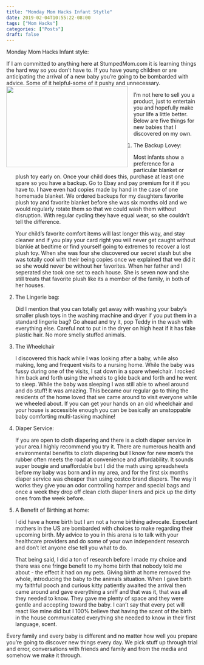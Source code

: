 ```yaml
---
title: "Monday Mom Hacks Infant Stytle"
date: 2019-02-04T10:55:22-08:00
tags: ["Mom Hacks"]
categories: ["Posts"]
draft: false
---
```


Monday Mom Hacks Infant style:

If I am committed to anything here at StumpedMom.com it is learning things the hard way so you don’t have to. If you have young children or are anticipating the arrival of a new baby you’re going to be bombarded with advice. Some of it helpful-some of it pushy and unnecessary. 
<img src = "../../../../images/infants_style.jpeg" style="width:320px;height:213px;float:left;margin-top:0px;margin-bottom:0px; margin-right: 15px;">

I’m not here to sell you a product, just to entertain you and hopefully make your life a little better. Below are five things for new babies that I discovered on my own. 


1. The Backup Lovey: 

	Most infants show a  preference for a particular blanket or plush toy early on. Once your child does this, purchase at least one spare so you have a backup. Go to Ebay and pay premium for it if you have to.  I have even had copies made by hand in the case of one homemade blanket.  We ordered backups for my daughters favorite plush toy and favorite blanket before she was six months old and we would regularly rotate them so that we could wash them without disruption. With regular cycling they have equal wear, so she couldn’t tell the difference. 

	Your child’s favorite comfort items will last longer this way, and stay cleaner and if you play your card right you will never get caught without blankie at bedtime or find yourself going to extremes to recover a lost plush toy. When she was four she discovered our secret stash but she was totally cool with their being copies once we explained that we did it so she would never be without her favorites. When her father and I seperated she took one set to each house. She is seven now and she still treats that favorite plush like its a member of the family, in both of her houses.

2. The Lingerie bag: 
	
	Did I mention that you can totally get away with washing your baby’s smaller plush toys in the washing machine and dryer if you put them in a standard lingerie bag? Go ahead and try it, pop Teddy in the wash with everything else. Careful not to put in the dryer on high heat if it has fake plastic hair. No more smelly stuffed animals. 

3. The Wheelchair

	I discovered this hack while I was looking after a baby, while also making, long and frequent visits to a nursing home. While the baby was fussy during one of the visits, I sat down in a spare wheelchair. I rocked him back and forth using the wheels to glide back and forth and he went to sleep. While the baby was sleeping I was still able to wheel around and do stuff! It was amazing. This became our regular go to thing the residents of the home loved that we came around to visit everyone while we wheeled about. If you can get your hands on an old wheelchair and your house is accessible enough you can be basically an unstoppable baby comforting multi-tasking machine!  

4. Diaper Service:

	If you are open to cloth diapering and there is a cloth diaper service in your area.I highly recommend you try it. There are numerous health and environmental benefits to cloth diapering but I know for new mom’s the rubber often meets the road at convenience and affordability. It sounds super bougie and unaffordable but I did the math using spreadsheets before my baby was born and in my area, and for the first six months diaper service was cheaper than using costco brand diapers. The way it works they give you an odor controlling hamper and special bags and once a week they drop off clean cloth diaper liners and pick up the dirty ones from the week before. 

5. A Benefit of Birthing at home:

	I did have a home birth but I am not a home birthing advocate. Expectant mothers in the US are bombarded with choices to make regarding their upcoming birth. My advice to you in this arena is to talk with your healthcare providers and do some of your own independent research and don’t let anyone else tell you what to do. 

	That being said, I did a ton of research before I made my choice and there was one fringe benefit to my home birth that nobody told me about - the effect it had on my pets. Giving birth at home removed the whole, introducing the baby to the animals situation. When I gave birth my faithful pooch and curious kitty patiently awaited the arrival then came around and gave everything a sniff and that was it, that was all they needed to know. They gave me plenty of space and they were gentle and accepting toward the baby. I can’t say that every pet will react like mine did but I 100% believe that having the scent of the birth in the house communicated everything she needed to know in their first language, scent. 

Every family and every baby is different and no matter how well you prepare you’re going to discover new things every day. We pick stuff up through trial and error, conversations with friends and family and from the media and somehow we make it through. 


